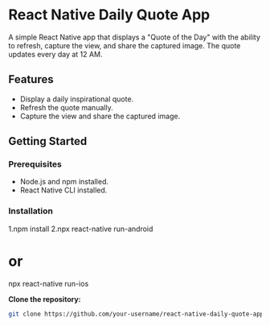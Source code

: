 # React Native Daily Quote App

A simple React Native app that displays a "Quote of the Day" with the ability to refresh, capture the view, and share the captured image. The quote updates every day at 12 AM.

## Features

- Display a daily inspirational quote.
- Refresh the quote manually.
- Capture the view and share the captured image.



## Getting Started

### Prerequisites

- Node.js and npm installed.
- React Native CLI installed.

### Installation
1.npm install
2.npx react-native run-android
# or
npx react-native run-ios



 **Clone the repository:**

   ```bash
   git clone https://github.com/your-username/react-native-daily-quote-app.git

